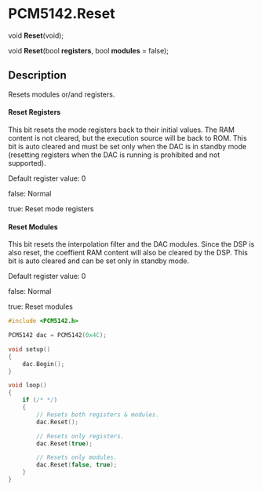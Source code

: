 # PCM5142.Reset

void **Reset**(void);

void **Reset**(bool **registers**, bool **modules** = false);

## Description

Resets modules or/and registers.

#### Reset Registers
This bit resets the mode registers back to their initial values. The RAM content is not cleared, but the execution
source will be back to ROM. This bit is auto cleared and must be set only when the DAC is in standby mode
(resetting registers when the DAC is running is prohibited and not supported).

Default register value: 0

false: Normal

true:  Reset mode registers

#### Reset Modules
This bit resets the interpolation filter and the DAC modules. Since the DSP is also reset, the coeffient RAM
content will also be cleared by the DSP. This bit is auto cleared and can be set only in standby mode.

Default register value: 0

false: Normal

true:  Reset modules

```c++
#include <PCM5142.h>

PCM5142 dac = PCM5142(0x4C);

void setup()
{
	dac.Begin();
}

void loop()
{
	if (/* */)
	{
		// Resets both registers & modules.
		dac.Reset();

		// Resets only registers.
		dac.Reset(true);

		// Resets only modules.
		dac.Reset(false, true);
	}
}
```